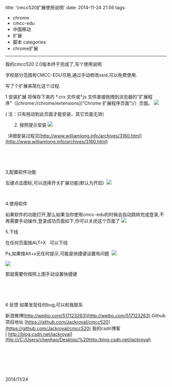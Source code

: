 title: 'cmcc520扩展使用说明'
date: 2014-11-24 21:56
tags:
- chrome
- cmcc-edu
- 中国移动
- 扩展
- 脚本
categories:
- chrome扩展
---

我的cmcc520 2.0版本终于完成了,写个使用说明




学校部分范围有CMCC-EDU可用,通过手动修改ssid,可以免费使用.

写了个扩展来简化这个过程.

1 安装扩展
将保存下来的 \*.crx 文件或\*.js 文件直接拖拽到浏览器的“扩展程序”（[chrome://chrome/extensions]("Chrome 扩展程序页面")/）页面。
![](http://img.blog.csdn.net/20141124215558921?watermark/2/text/aHR0cDovL2Jsb2cuY3Nkbi5uZXQvSmFja3JveWFs/font/5a6L5L2T/fontsize/400/fill/I0JBQkFCMA==/dissolve/70/gravity/Center)



( 注：只有拖动到此页面才能安装，其它页面无效)

　　2. 按照提示安装
![](http://img.blog.csdn.net/20141124215611765?watermark/2/text/aHR0cDovL2Jsb2cuY3Nkbi5uZXQvSmFja3JveWFs/font/5a6L5L2T/fontsize/400/fill/I0JBQkFCMA==/dissolve/70/gravity/Center)




 
详细安装过程见[http://www.williamlong.info/archives/3160.html](http://www.williamlong.info/archives/3160.html)

 

 

3,配置软件功能

左键点击图标,可以选择开关扩展功能(默认为开启)
 ![](http://img.blog.csdn.net/20141124215702865?watermark/2/text/aHR0cDovL2Jsb2cuY3Nkbi5uZXQvSmFja3JveWFs/font/5a6L5L2T/fontsize/400/fill/I0JBQkFCMA==/dissolve/70/gravity/Center)


 

4.使用软件

如果软件的功能打开,那么如果当你使用cmcc-edu的时候会自动跳转完成登录,不再需要手动操作,登录成功页面如下,你可以关闭这个页面了
![](http://img.blog.csdn.net/20141124215651437?watermark/2/text/aHR0cDovL2Jsb2cuY3Nkbi5uZXQvSmFja3JveWFs/font/5a6L5L2T/fontsize/400/fill/I0JBQkFCMA==/dissolve/70/gravity/Center)




5.下线

在任何页面按ALT+X   可以下线

Ps,如果按Alt+x无任何提示,可能是快捷键设置有问题
 ![](http://img.blog.csdn.net/20141124215717575?watermark/2/text/aHR0cDovL2Jsb2cuY3Nkbi5uZXQvSmFja3JveWFs/font/5a6L5L2T/fontsize/400/fill/I0JBQkFCMA==/dissolve/70/gravity/Center)


![](http://img.blog.csdn.net/20141124215740968?watermark/2/text/aHR0cDovL2Jsb2cuY3Nkbi5uZXQvSmFja3JveWFs/font/5a6L5L2T/fontsize/400/fill/I0JBQkFCMA==/dissolve/70/gravity/Center)



那就需要你按照上图手动设置快捷键

 

 

6 反馈
如果发现任何bug,可以和我联系



新浪微博[http://weibo.com/517123263](http://weibo.com/517123263)
Github项目地址 [https://github.com/Jackroyal/cmcc520](https://github.com/Jackroyal/cmcc520)
我的csdn博客[ http://blog.csdn.net/jackroyal](file:///C:/Users/chenhao/Desktop/%20http:/blog.csdn.net/jackroyal)

 

 

 

2014/11/24
